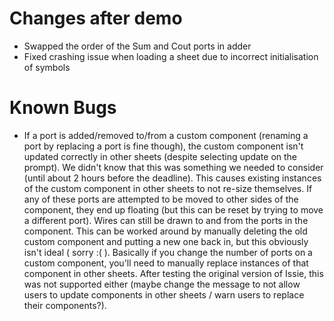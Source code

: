 # Changes after demo
- Swapped the order of the Sum and Cout ports in adder
- Fixed crashing issue when loading a sheet due to incorrect initialisation of symbols

# Known Bugs
- If a port is added/removed to/from a custom component (renaming a port by replacing a port is fine though), the custom component isn't updated correctly in other sheets (despite selecting update on the prompt). We didn't know that this was something we needed to consider (until about 2 hours before the deadline). This causes existing instances of the custom component in other sheets to not re-size themselves. If any of these ports are attempted to be moved to other sides of the component, they end up floating (but this can be reset by trying to move a different port). Wires can still be drawn to and from the ports in the component. This can be worked around by manually deleting the old custom component and putting a new one back in, but this obviously isn't ideal ( sorry :( ). Basically if you change the number of ports on a custom component, you'll need to manually replace instances of that component in other sheets. After testing the original version of Issie, this was not supported either (maybe change the message to not allow users to update components in other sheets / warn users to replace their components?).